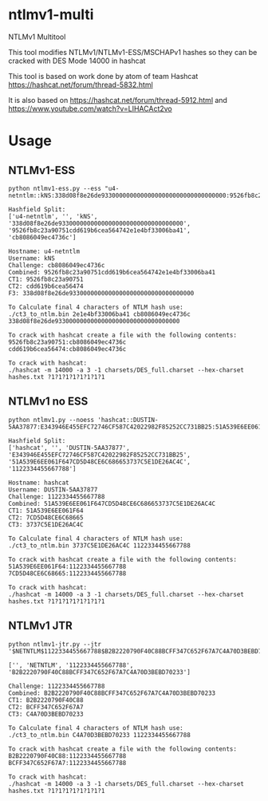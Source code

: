 # ntlmv1-multi
NTLMv1 Multitool

This tool modifies NTLMv1/NTLMv1-ESS/MSCHAPv1 hashes so they can be cracked with DES Mode 14000 in hashcat

This tool is based on work done by atom of team Hashcat https://hashcat.net/forum/thread-5832.html

It is also based on https://hashcat.net/forum/thread-5912.html and https://www.youtube.com/watch?v=LIHACAct2vo

# Usage

## NTLMv1-ESS
```
python ntlmv1-ess.py --ess "u4-netntlm::kNS:338d08f8e26de93300000000000000000000000000000000:9526fb8c23a90751cdd619b6cea564742e1e4bf33006ba41:cb8086049ec4736c"
```

```
Hashfield Split:
['u4-netntlm', '', 'kNS', '338d08f8e26de93300000000000000000000000000000000', '9526fb8c23a90751cdd619b6cea564742e1e4bf33006ba41', 'cb8086049ec4736c']

Hostname: u4-netntlm
Username: kNS
Challenge: cb8086049ec4736c
Combined: 9526fb8c23a90751cdd619b6cea564742e1e4bf33006ba41
CT1: 9526fb8c23a90751
CT2: cdd619b6cea56474
F3: 338d08f8e26de93300000000000000000000000000000000

To Calculate final 4 characters of NTLM hash use:
./ct3_to_ntlm.bin 2e1e4bf33006ba41 cb8086049ec4736c 338d08f8e26de93300000000000000000000000000000000

To crack with hashcat create a file with the following contents:
9526fb8c23a90751:cb8086049ec4736c
cdd619b6cea56474:cb8086049ec4736c

To crack with hashcat:
./hashcat -m 14000 -a 3 -1 charsets/DES_full.charset --hex-charset hashes.txt ?1?1?1?1?1?1?1?1
```

## NTLMv1 no ESS
```
python ntlmv1.py --noess 'hashcat::DUSTIN-5AA37877:E343946E455EFC72746CF587C42022982F85252CC731BB25:51A539E6EE061F647CD5D48CE6C686653737C5E1DE26AC4C:1122334455667788'
```

```
Hashfield Split:
['hashcat', '', 'DUSTIN-5AA37877', 'E343946E455EFC72746CF587C42022982F85252CC731BB25', '51A539E6EE061F647CD5D48CE6C686653737C5E1DE26AC4C', '1122334455667788']

Hostname: hashcat
Username: DUSTIN-5AA37877
Challenge: 1122334455667788
Combined: 51A539E6EE061F647CD5D48CE6C686653737C5E1DE26AC4C
CT1: 51A539E6EE061F64
CT2: 7CD5D48CE6C68665
CT3: 3737C5E1DE26AC4C

To Calculate final 4 characters of NTLM hash use:
./ct3_to_ntlm.bin 3737C5E1DE26AC4C 1122334455667788

To crack with hashcat create a file with the following contents:
51A539E6EE061F64:1122334455667788
7CD5D48CE6C68665:1122334455667788

To crack with hashcat:
./hashcat -m 14000 -a 3 -1 charsets/DES_full.charset --hex-charset hashes.txt ?1?1?1?1?1?1?1?1
```


## NTLMv1 JTR
```
python ntlmv1-jtr.py --jtr '$NETNTLM$1122334455667788$B2B2220790F40C88BCFF347C652F67A7C4A70D3BEBD70233'
```

```
['', 'NETNTLM', '1122334455667788', 'B2B2220790F40C88BCFF347C652F67A7C4A70D3BEBD70233']

Challenge: 1122334455667788
Combined: B2B2220790F40C88BCFF347C652F67A7C4A70D3BEBD70233
CT1: B2B2220790F40C88
CT2: BCFF347C652F67A7
CT3: C4A70D3BEBD70233

To Calculate final 4 characters of NTLM hash use:
./ct3_to_ntlm.bin C4A70D3BEBD70233 1122334455667788

To crack with hashcat create a file with the following contents:
B2B2220790F40C88:1122334455667788
BCFF347C652F67A7:1122334455667788

To crack with hashcat:
./hashcat -m 14000 -a 3 -1 charsets/DES_full.charset --hex-charset hashes.txt ?1?1?1?1?1?1?1?1
```

